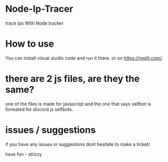 # Node-Ip-Tracer
trace ips With Node tracker 
# How to use
You can install visual studio code and run it there. or on https://replit.com/.

# there are 2 js files, are they the same?
one of the files is made for javascript and the one that says selfbot is formated for discord js selfbots.

# issues / suggestions
if you have any issues or suggestions  dont hesitate to make a ticket/

have fun - stiizzy 


